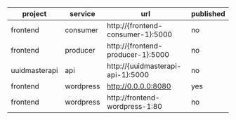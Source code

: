 | project | service | url | published |
|---|---|---|---|
| frontend | consumer | http://{frontend-consumer-1}:5000 | no |
| frontend | producer | http://{frontend-producer-1}:5000 | no |
| uuidmasterapi | api | http://{uuidmasterapi-api-1}:5000 | no |
| frontend | wordpress | http://0.0.0.0:8080| yes |
| frontend | wordpress | http://frontend-wordpress-1:80 | no |



